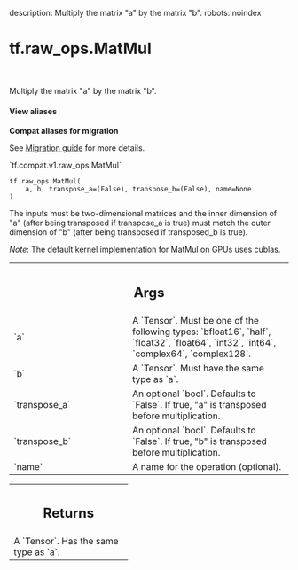 description: Multiply the matrix "a" by the matrix "b".
robots: noindex

# tf.raw_ops.MatMul

<!-- Insert buttons and diff -->

<table class="tfo-notebook-buttons tfo-api nocontent" align="left">

</table>



Multiply the matrix "a" by the matrix "b".

<section class="expandable">
  <h4 class="showalways">View aliases</h4>
  <p>
<b>Compat aliases for migration</b>
<p>See
<a href="https://www.tensorflow.org/guide/migrate">Migration guide</a> for
more details.</p>
<p>`tf.compat.v1.raw_ops.MatMul`</p>
</p>
</section>

<pre class="devsite-click-to-copy prettyprint lang-py tfo-signature-link">
<code>tf.raw_ops.MatMul(
    a, b, transpose_a=(False), transpose_b=(False), name=None
)
</code></pre>



<!-- Placeholder for "Used in" -->

The inputs must be two-dimensional matrices and the inner dimension of
"a" (after being transposed if transpose_a is true) must match the
outer dimension of "b" (after being transposed if transposed_b is
true).

*Note*: The default kernel implementation for MatMul on GPUs uses
cublas.

<!-- Tabular view -->
 <table class="responsive fixed orange">
<colgroup><col width="214px"><col></colgroup>
<tr><th colspan="2"><h2 class="add-link">Args</h2></th></tr>

<tr>
<td>
`a`
</td>
<td>
A `Tensor`. Must be one of the following types: `bfloat16`, `half`, `float32`, `float64`, `int32`, `int64`, `complex64`, `complex128`.
</td>
</tr><tr>
<td>
`b`
</td>
<td>
A `Tensor`. Must have the same type as `a`.
</td>
</tr><tr>
<td>
`transpose_a`
</td>
<td>
An optional `bool`. Defaults to `False`.
If true, "a" is transposed before multiplication.
</td>
</tr><tr>
<td>
`transpose_b`
</td>
<td>
An optional `bool`. Defaults to `False`.
If true, "b" is transposed before multiplication.
</td>
</tr><tr>
<td>
`name`
</td>
<td>
A name for the operation (optional).
</td>
</tr>
</table>



<!-- Tabular view -->
 <table class="responsive fixed orange">
<colgroup><col width="214px"><col></colgroup>
<tr><th colspan="2"><h2 class="add-link">Returns</h2></th></tr>
<tr class="alt">
<td colspan="2">
A `Tensor`. Has the same type as `a`.
</td>
</tr>

</table>


